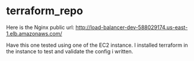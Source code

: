 # terraform_repo

Here is the Nginx public url: http://load-balancer-dev-588029174.us-east-1.elb.amazonaws.com/

Have this one tested using one of the EC2 instance. I installed terraform in the instance to test and validate the config i written.
